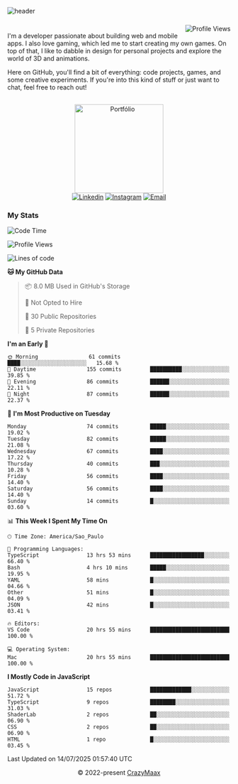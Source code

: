![header](https://github.com/user-attachments/assets/b00bb293-d5d2-40e2-b030-18682d9611b7)
###
<img align="right" src="https://komarev.com/ghpvc/?username=crazymaax&color=AE82CE&label=Profile+views" alt="Profile Views">

#
<div align="left">
I'm a developer passionate about building web and mobile apps. I also love gaming, which led me to start creating my own games. On top of that, I like to dabble in design for personal projects and explore the world of 3D and animations.

Here on GitHub, you'll find a bit of everything: code projects, games, and some creative experiments. If you're into this kind of stuff or just want to chat, feel free to reach out!

</div>

##

<div align="center">
  <a href="https://portfolio-max-crazymaax.vercel.app/" target="_blank"><img
      height="200em"
      src="https://github.com/user-attachments/assets/12cd41c7-5753-421f-b3d3-1623c48de6d4"
      target="_blank" alt="Portfólio"></a>
  <div align="center">
    <a href="https://www.linkedin.com/in/maxmilan/" target="_blank"><img
        src="https://img.shields.io/badge/LinkedIn-0077B5?style=for-the-badge&logo=linkedin&logoColor=white"
        target="_blank" alt="Linkedin"></a>
    <a href="https://www.instagram.com/crazy_maax/" target="_blank"><img
        src="https://img.shields.io/badge/Instagram-E4405F?style=for-the-badge&logo=instagram&logoColor=white"
        target="_blank" alt="Instagram"></a>
    <a href="mailto:oliveira.maxmilan@gmail.com" target="_blank"><img
        src="https://img.shields.io/badge/Gmail-D14836?style=for-the-badge&logo=gmail&logoColor=white"
        target="_blank" alt="Email"></a>
  </div>
</div>

### My Stats
<!--START_SECTION:waka-->
![Code Time](http://img.shields.io/badge/Code%20Time-2%2C078%20hrs-blue)

![Profile Views](http://img.shields.io/badge/Profile%20Views-0-blue)

![Lines of code](https://img.shields.io/badge/From%20Hello%20World%20I%27ve%20Written-170.6%20thousand%20lines%20of%20code-blue)

**🐱 My GitHub Data** 

> 📦 8.0 MB Used in GitHub's Storage 
 > 
> 🚫 Not Opted to Hire
 > 
> 📜 30 Public Repositories 
 > 
> 🔑 5 Private Repositories 
 > 
**I'm an Early 🐤** 

```text
🌞 Morning                61 commits          ████░░░░░░░░░░░░░░░░░░░░░   15.68 % 
🌆 Daytime                155 commits         ██████████░░░░░░░░░░░░░░░   39.85 % 
🌃 Evening                86 commits          ██████░░░░░░░░░░░░░░░░░░░   22.11 % 
🌙 Night                  87 commits          ██████░░░░░░░░░░░░░░░░░░░   22.37 % 
```
📅 **I'm Most Productive on Tuesday** 

```text
Monday                   74 commits          █████░░░░░░░░░░░░░░░░░░░░   19.02 % 
Tuesday                  82 commits          █████░░░░░░░░░░░░░░░░░░░░   21.08 % 
Wednesday                67 commits          ████░░░░░░░░░░░░░░░░░░░░░   17.22 % 
Thursday                 40 commits          ███░░░░░░░░░░░░░░░░░░░░░░   10.28 % 
Friday                   56 commits          ████░░░░░░░░░░░░░░░░░░░░░   14.40 % 
Saturday                 56 commits          ████░░░░░░░░░░░░░░░░░░░░░   14.40 % 
Sunday                   14 commits          █░░░░░░░░░░░░░░░░░░░░░░░░   03.60 % 
```


📊 **This Week I Spent My Time On** 

```text
🕑︎ Time Zone: America/Sao_Paulo

💬 Programming Languages: 
TypeScript               13 hrs 53 mins      █████████████████░░░░░░░░   66.40 % 
Bash                     4 hrs 10 mins       █████░░░░░░░░░░░░░░░░░░░░   19.95 % 
YAML                     58 mins             █░░░░░░░░░░░░░░░░░░░░░░░░   04.66 % 
Other                    51 mins             █░░░░░░░░░░░░░░░░░░░░░░░░   04.09 % 
JSON                     42 mins             █░░░░░░░░░░░░░░░░░░░░░░░░   03.41 % 

🔥 Editors: 
VS Code                  20 hrs 55 mins      █████████████████████████   100.00 % 

💻 Operating System: 
Mac                      20 hrs 55 mins      █████████████████████████   100.00 % 
```

**I Mostly Code in JavaScript** 

```text
JavaScript               15 repos            █████████████░░░░░░░░░░░░   51.72 % 
TypeScript               9 repos             ████████░░░░░░░░░░░░░░░░░   31.03 % 
ShaderLab                2 repos             ██░░░░░░░░░░░░░░░░░░░░░░░   06.90 % 
CSS                      2 repos             ██░░░░░░░░░░░░░░░░░░░░░░░   06.90 % 
HTML                     1 repo              █░░░░░░░░░░░░░░░░░░░░░░░░   03.45 % 
```




 Last Updated on 14/07/2025 01:57:40 UTC
<!--END_SECTION:waka-->

<p align="center">&copy; 2022-present <a href="https://github.com/crazymaax404/" target="_blank">CrazyMaax</a>
